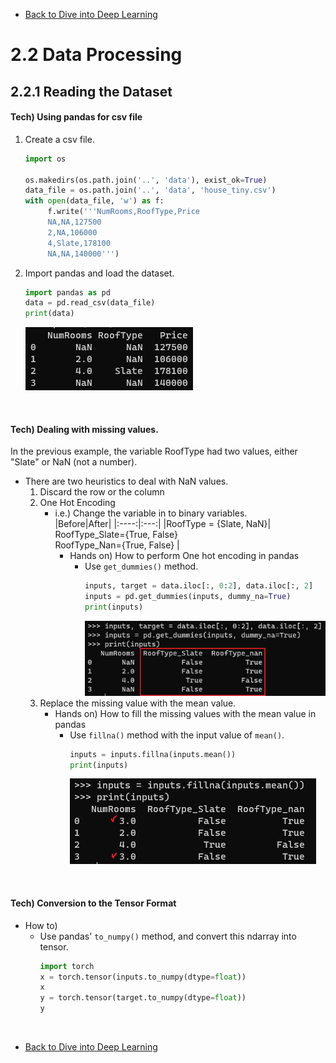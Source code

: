 * [Back to Dive into Deep Learning](../../main.md)

# 2.2 Data Processing

## 2.2.1 Reading the Dataset
#### Tech) Using pandas for csv file 
1. Create a csv file.
   ```python
   import os

   os.makedirs(os.path.join('..', 'data'), exist_ok=True)
   data_file = os.path.join('..', 'data', 'house_tiny.csv')
   with open(data_file, 'w') as f:
        f.write('''NumRooms,RoofType,Price
        NA,NA,127500
        2,NA,106000
        4,Slate,178100
        NA,NA,140000''')
   ```

2. Import pandas and load the dataset.
   ```python
   import pandas as pd
   data = pd.read_csv(data_file)
   print(data)
   ```
   ![](images/001.png)

<br>

#### Tech) Dealing with missing values.
In the previous example, the variable RoofType had two values, either "Slate" or NaN (not a number).    
- There are two heuristics to deal with NaN values.
  1. Discard the row or the column
  2. One Hot Encoding
     - i.e.) Change the variable in to binary variables.   
       |Before|After|
       |:----:|:---:|
       |RoofType = {Slate, NaN}| RoofType_Slate={True, False} <br> RoofType_Nan={True, False} |
       - Hands on) How to perform One hot encoding in pandas
         - Use ```get_dummies()``` method.
           ```python
           inputs, target = data.iloc[:, 0:2], data.iloc[:, 2]
           inputs = pd.get_dummies(inputs, dummy_na=True)
           print(inputs)
           ```
           ![](images/002.png)
  3. Replace the missing value with the mean value.
     - Hands on) How to fill the missing values with the mean value in pandas
       - Use ```fillna()``` method with the input value of ```mean()```.
         ```python
         inputs = inputs.fillna(inputs.mean())
         print(inputs)
         ```
         ![](images/003.png)

<br>

#### Tech) Conversion to the Tensor Format
- How to)
  - Use pandas' ```to_numpy()``` method, and convert this ndarray into tensor.
    ```python
    import torch
    x = torch.tensor(inputs.to_numpy(dtype=float))
    x
    y = torch.tensor(target.to_numpy(dtype=float))
    y
    ```












<br>

* [Back to Dive into Deep Learning](../../main.md)
